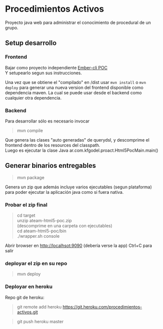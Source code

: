 # Procedimientos Activos

Proyecto java web para administrar el conocimiento de procedural de un grupo.  


## Setup desarrollo

### Frontend
Bajar como proyecto independiente [Ember-cli POC](https://github.com/kfgodel/procedimientos-activos)  
Y setupearlo segun sus instrucciones.  

Una vez que se obtiene el "compilado" en /dist usar `mvn install` o `mvn deploy` para generar una nueva version del 
frontend disponible como dependencia maven. La cual se puede usar desde el backend como cualquier otra dependencia.

### Backend
Para desarrollar sólo es necesario invocar
> mvn compile  

Que genera las clases "auto generadas" de querydsl, y descomprime el frontend dentro de los resources del classpath.  
Luego es  ejecutar la clase Java
ar.com.kfgodel.proact.Html5PocMain.main()

## Generar binarios entregables
> mvn package  

Genera un zip que además incluye varios ejecutables (segun plataforma) para poder ejecutar la aplicación java como
si fuera nativa.

### Probar el zip final
> cd target  
> unzip ateam-html5-poc.zip  
 (descomprime en una carpeta con ejecutables)    
> cd ateam-html5-poc/bin  
> ./wrapper.sh console  

Abrir browser en [http://localhsot:9090](http://localhsot:9090) (debería verse la app)
Ctrl+C para salir


### deployar el zip en su repo
> mvn deploy  

### Deployar en heroku
Repo git de heroku:
> git remote add heroku https://git.heroku.com/procedimientos-activos.git

> git push heroku master
